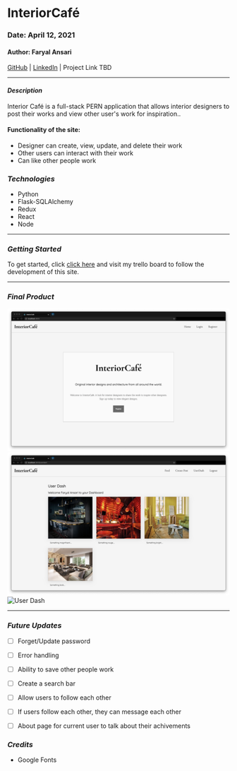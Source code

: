 # InteriorCafé

### Date: April 12, 2021

#### Author: Faryal Ansari

[GitHub](https://github.com/f-ansari) | 
[LinkedIn](https://www.linkedin.com/in/faryal-a-43505b154/) |
Project Link TBD

***

#### ***Description***

Interior Café is a full-stack PERN application that allows interior designers to post their works and view other user's work for inspiration..

#### Functionality of the site: 
  * Designer can create, view, update, and delete their work
  * Other users can interact with their work 
  * Can like other people work


### ***Technologies***

* Python
* Flask-SQLAlchemy
* Redux
* React
* Node

***

### ***Getting Started***

To get started, click [click here](https://trello.com/b/LIRIWtwm/interior-caf%C3%A9) and visit my trello board to follow the development of this site.

***

### ***Final Product***

![Homepage](/assets/homepage.png)
![User Dash](/assets/userdash.png)
![User Dash](/assets/feed.png)

***

### ***Future Updates***

- [ ] Forget/Update password
- [ ] Error handling 
- [ ] Ability to save other people work
- [ ] Create a search bar
- [ ] Allow users to follow each other 
- [ ] If users follow each other, they can message each other
- [ ] About page for current user to talk about their achivements


### ***Credits***
  - Google Fonts